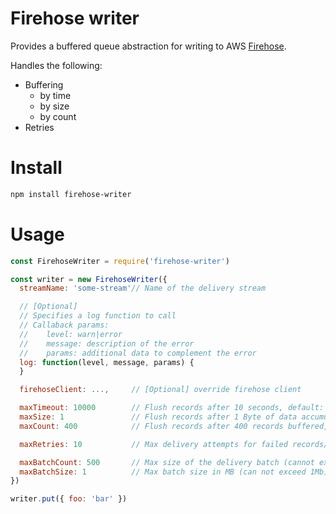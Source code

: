 # Firehose writer

Provides a buffered queue abstraction for writing to AWS [Firehose](https://aws.amazon.com/kinesis/data-firehose/).

Handles the following:
- Buffering
  - by time
  - by size
  - by count
- Retries

# Install

```sh
npm install firehose-writer
```

# Usage

```js
const FirehoseWriter = require('firehose-writer')

const writer = new FirehoseWriter({
  streamName: 'some-stream'// Name of the delivery stream

  // [Optional]
  // Specifies a log function to call
  // Callaback params:
  //    level: warn|error
  //    message: description of the error
  //    params: additional data to complement the error
  log: function(level, message, params) {
  }

  firehoseClient: ...,     // [Optional] override firehose client

  maxTimeout: 10000        // Flush records after 10 seconds, default: 10 seconds
  maxSize: 1               // Flush records after 1 Byte of data accumulated, default: 100 000 000
  maxCount: 400            // Flush records after 400 records buffered, default: 500 records

  maxRetries: 10           // Max delivery attempts for failed records/batches, default: 10 retries

  maxBatchCount: 500       // Max size of the delivery batch (cannot exceed 500). Default: 500
  maxBatchSize: 1          // Max batch size in MB (can not exceed 1Mb). Default: 512 000 000
})

writer.put({ foo: 'bar' })
```
